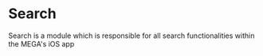 # Search

Search is a module which is responsible for all search functionalities within the MEGA's iOS app
